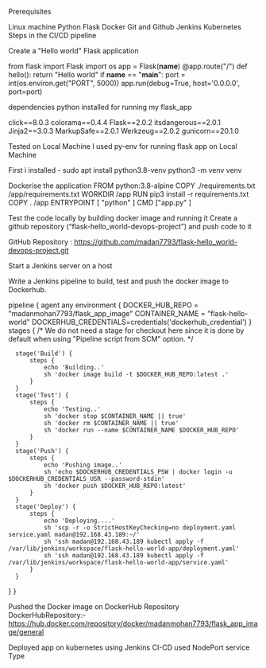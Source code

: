Prerequisites

Linux machine
Python
Flask
Docker
Git and Github
Jenkins
Kubernetes
Steps in the CI/CD pipeline


Create a "Hello world" Flask application


from flask import Flask
import os
app = Flask(__name__)
@app.route("/")
def hello():
  return "Hello world"
if __name__ == "__main__":
  port = int(os.environ.get("PORT", 5000))
  app.run(debug=True, host='0.0.0.0', port=port)


dependencies python installed for running my flask_app

click==8.0.3
colorama==0.4.4
Flask==2.0.2
itsdangerous==2.0.1
Jinja2==3.0.3
MarkupSafe==2.0.1
Werkzeug==2.0.2
gunicorn==20.1.0


Tested on Local Machine
I used py-env for running flask app on Local Machine

First i installed -  sudo  apt install python3.8-venv
python3 -m venv venv


Dockerise the application
FROM python:3.8-alpine
COPY ./requirements.txt /app/requirements.txt
WORKDIR /app
RUN pip3 install -r requirements.txt
COPY . /app
ENTRYPOINT [ "python" ]
CMD ["app.py" ]


Test the code locally by building docker image and running it
Create a github repository  (“flask-hello_world-devops-project”) and push code to it


GitHub Repository : https://github.com/madan7793/flask-hello_world-devops-project.git

Start a Jenkins server on a host

Write a Jenkins pipeline to build, test and push the docker image to Dockerhub.


pipeline {
  agent any
   environment {
      DOCKER_HUB_REPO = "madanmohan7793/flask_app_image"
      CONTAINER_NAME = "flask-hello-world"
      DOCKERHUB_CREDENTIALS=credentials('dockerhub_credential')
  }
   stages {
      /* We do not need a stage for checkout here since it is done by default when using "Pipeline script from SCM" option. */
    
      stage('Build') {
          steps {
              echo 'Building..'
              sh 'docker image build -t $DOCKER_HUB_REPO:latest .'
          }
      }
      stage('Test') {
          steps {
              echo 'Testing..'
              sh 'docker stop $CONTAINER_NAME || true'
              sh 'docker rm $CONTAINER_NAME || true'
              sh 'docker run --name $CONTAINER_NAME $DOCKER_HUB_REPO'
          }
      }
      stage('Push') {
          steps {
              echo 'Pushing image..'
              sh 'echo $DOCKERHUB_CREDENTIALS_PSW | docker login -u $DOCKERHUB_CREDENTIALS_USR --password-stdin'
              sh 'docker push $DOCKER_HUB_REPO:latest'
          }
      }
      stage('Deploy') {
          steps {
              echo 'Deploying....'
              sh 'scp -r -o StrictHostKeyChecking=no deployment.yaml service.yaml madan@192.168.43.189:~/'
              sh 'ssh madan@192.168.43.189 kubectl apply -f /var/lib/jenkins/workspace/flask-hello-world-app/deployment.yaml'
              sh 'ssh madan@192.168.43.189 kubectl apply -f /var/lib/jenkins/workspace/flask-hello-world-app/service.yaml'
          }
      }
  }
}




Pushed the Docker image on DockerHub Repository
DockerHubRepository:- https://hub.docker.com/repository/docker/madanmohan7793/flask_app_image/general

Deployed app on kubernetes using Jenkins CI-CD
used  NodePort service Type




